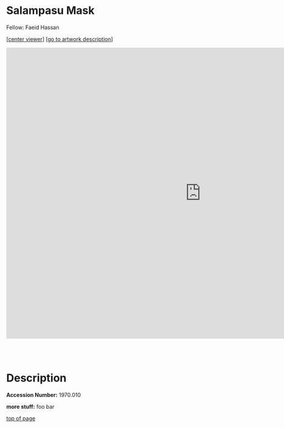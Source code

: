 # Salampasu Mask

Fellow: Faeid Hassan 

\[[center viewer](#viewer)\] \[[go to artwork description](#description)\]

<iframe id="viewer" src="https://www.exhibit.so/exhibits/eq8JqTHzlejEYQoB3mpc?embedded=true" width="1024" height="768" allowfullscreen allow="autoplay" frameborder="0"></iframe>

<br/><br/>

# Description

**Accession Number:** 1970.010

**more stuff:** foo bar

[top of page](#title)
